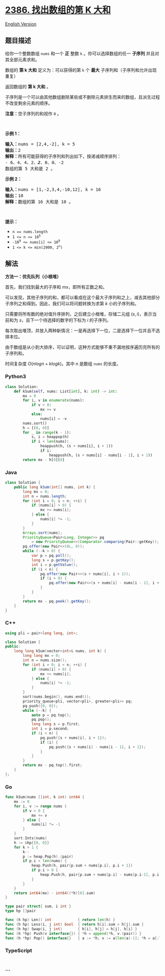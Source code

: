 # [2386. 找出数组的第 K 大和](https://leetcode.cn/problems/find-the-k-sum-of-an-array)

[English Version](/solution/2300-2399/2386.Find%20the%20K-Sum%20of%20an%20Array/README_EN.md)

## 题目描述

<!-- 这里写题目描述 -->

<p>给你一个整数数组 <code>nums</code> 和一个 <strong>正</strong> 整数 <code>k</code> 。你可以选择数组的任一 <strong>子序列</strong> 并且对其全部元素求和。</p>

<p>数组的 <strong>第 k 大和</strong> 定义为：可以获得的第 <code>k</code> 个 <strong>最大</strong> 子序列和（子序列和允许出现重复）</p>

<p>返回数组的 <strong>第 k 大和</strong> 。</p>

<p>子序列是一个可以由其他数组删除某些或不删除元素排生而来的数组，且派生过程不改变剩余元素的顺序。</p>

<p><strong>注意：</strong>空子序列的和视作 <code>0</code> 。</p>

<p>&nbsp;</p>

<p><strong>示例 1：</strong></p>

<pre><strong>输入：</strong>nums = [2,4,-2], k = 5
<strong>输出：</strong>2
<strong>解释：</strong>所有可能获得的子序列和列出如下，按递减顺序排列：
- 6、4、4、2、<strong><em>2</em></strong>、0、0、-2
数组的第 5 大和是 2 。
</pre>

<p><strong>示例 2：</strong></p>

<pre><strong>输入：</strong>nums = [1,-2,3,4,-10,12], k = 16
<strong>输出：</strong>10
<strong>解释：</strong>数组的第 16 大和是 10 。
</pre>

<p>&nbsp;</p>

<p><strong>提示：</strong></p>

<ul>
	<li><code>n == nums.length</code></li>
	<li><code>1 &lt;= n &lt;= 10<sup>5</sup></code></li>
	<li><code>-10<sup>9</sup> &lt;= nums[i] &lt;= 10<sup>9</sup></code></li>
	<li><code>1 &lt;= k &lt;= min(2000, 2<sup>n</sup>)</code></li>
</ul>

## 解法

<!-- 这里可写通用的实现逻辑 -->

**方法一：优先队列（小根堆）**

首先，我们找到最大的子序和 $mx$，即所有正数之和。

可以发现，其他子序列的和，都可以看成在这个最大子序列和之上，减去其他部分子序列之和得到。因此，我们可以将问题转换为求第 $k$ 小的子序列和。

只需要将所有数的绝对值升序排列，之后建立小根堆，存储二元组 $(s, i)$，表示当前和为 $s$，且下一个待选择的数字的下标为 $i$ 的子序列。

每次取出堆顶，并放入两种新情况：一是再选择下一位，二是选择下一位并且不选择本位。

由于数组是从小到大排序，可以证明，这种方式能够不重不漏地按序遍历完所有的子序列和。

时间复杂度 $O(nlogn+klogk)$。其中 $n$ 是数组 `nums` 的长度。

<!-- tabs:start -->

### **Python3**

<!-- 这里可写当前语言的特殊实现逻辑 -->

```python
class Solution:
    def kSum(self, nums: List[int], k: int) -> int:
        mx = 0
        for i, v in enumerate(nums):
            if v > 0:
                mx += v
            else:
                nums[i] = -v
        nums.sort()
        h = [(0, 0)]
        for _ in range(k - 1):
            s, i = heappop(h)
            if i < len(nums):
                heappush(h, (s + nums[i], i + 1))
                if i:
                    heappush(h, (s + nums[i] - nums[i - 1], i + 1))
        return mx - h[0][0]
```

### **Java**

<!-- 这里可写当前语言的特殊实现逻辑 -->

```java
class Solution {
    public long kSum(int[] nums, int k) {
        long mx = 0;
        int n = nums.length;
        for (int i = 0; i < n; ++i) {
            if (nums[i] > 0) {
                mx += nums[i];
            } else {
                nums[i] *= -1;
            }
        }
        Arrays.sort(nums);
        PriorityQueue<Pair<Long, Integer>> pq
            = new PriorityQueue<>(Comparator.comparing(Pair::getKey));
        pq.offer(new Pair<>(0L, 0));
        while (--k > 0) {
            var p = pq.poll();
            long s = p.getKey();
            int i = p.getValue();
            if (i < n) {
                pq.offer(new Pair<>(s + nums[i], i + 1));
                if (i > 0) {
                    pq.offer(new Pair<>(s + nums[i] - nums[i - 1], i + 1));
                }
            }
        }
        return mx - pq.peek().getKey();
    }
}
```

### **C++**

```cpp
using pli = pair<long long, int>;

class Solution {
public:
    long long kSum(vector<int>& nums, int k) {
        long long mx = 0;
        int n = nums.size();
        for (int i = 0; i < n; ++i) {
            if (nums[i] > 0) {
                mx += nums[i];
            } else {
                nums[i] *= -1;
            }
        }
        sort(nums.begin(), nums.end());
        priority_queue<pli, vector<pli>, greater<pli>> pq;
        pq.push({0, 0});
        while (--k) {
            auto p = pq.top();
            pq.pop();
            long long s = p.first;
            int i = p.second;
            if (i < n) {
                pq.push({s + nums[i], i + 1});
                if (i) {
                    pq.push({s + nums[i] - nums[i - 1], i + 1});
                }
            }
        }
        return mx - pq.top().first;
    }
};
```

### **Go**

```go
func kSum(nums []int, k int) int64 {
	mx := 0
	for i, v := range nums {
		if v > 0 {
			mx += v
		} else {
			nums[i] *= -1
		}
	}
	sort.Ints(nums)
	h := &hp{{0, 0}}
	for k > 1 {
		k--
		p := heap.Pop(h).(pair)
		if p.i < len(nums) {
			heap.Push(h, pair{p.sum + nums[p.i], p.i + 1})
			if p.i > 0 {
				heap.Push(h, pair{p.sum + nums[p.i] - nums[p.i-1], p.i + 1})
			}
		}
	}
	return int64(mx) - int64((*h)[0].sum)
}

type pair struct{ sum, i int }
type hp []pair

func (h hp) Len() int            { return len(h) }
func (h hp) Less(i, j int) bool  { return h[i].sum < h[j].sum }
func (h hp) Swap(i, j int)       { h[i], h[j] = h[j], h[i] }
func (h *hp) Push(v interface{}) { *h = append(*h, v.(pair)) }
func (h *hp) Pop() interface{}   { a := *h; v := a[len(a)-1]; *h = a[:len(a)-1]; return v }
```

### **TypeScript**

```ts

```

### **...**

```


```

<!-- tabs:end -->
